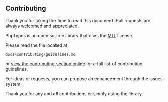 Contributing
------------
Thank you for taking the time to read this document. Pull requests are always welcomed and appreciated.

PhpTypes is an open source library that uses the [MIT](http://opensource.org/licenses/MIT) license.

Please read the file located at

    docs\contributing\guidelines.md

or [view the contributing section online] for a full list of contributing guidelines.

For ideas or requests, you can propose an enhancement through the issues system.

Thank you for any and all contributions or simply using the library.

[view the contributing section online]: https://thedevnetwork.github.io/PhpTypes/contributing/guidelines/index.html
